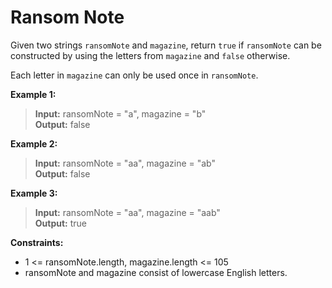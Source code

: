 # Ransom Note

Given two strings `ransomNote` and `magazine`, return `true` if `ransomNote` can be constructed by using the letters from `magazine` and `false` otherwise.

Each letter in `magazine` can only be used once in `ransomNote`.

 

**Example 1:**
>  **Input:** ransomNote = "a", magazine = "b"  
>  **Output:** false  

**Example 2:**
>  **Input:** ransomNote = "aa", magazine = "ab"  
>  **Output:** false  

**Example 3:**
>  **Input:** ransomNote = "aa", magazine = "aab"  
>  **Output:** true  
 

**Constraints:**
  * 1 <= ransomNote.length, magazine.length <= 105
  * ransomNote and magazine consist of lowercase English letters.
